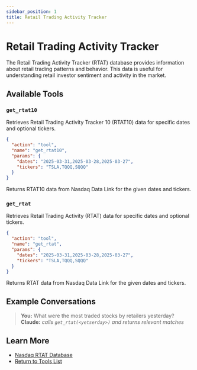 ```yaml
---
sidebar_position: 1
title: Retail Trading Activity Tracker
---
```


# Retail Trading Activity Tracker

The Retail Trading Activity Tracker (RTAT) database provides information about retail trading patterns and behavior. This data is useful for understanding retail investor sentiment and activity in the market.

## Available Tools

### `get_rtat10`

Retrieves Retail Trading Activity Tracker 10 (RTAT10) data for specific dates and optional tickers.

```json
{
  "action": "tool",
  "name": "get_rtat10",
  "params": {
    "dates": "2025-03-31,2025-03-28,2025-03-27",
    "tickers": "TSLA,TQQQ,SQQQ"
  }
}
```

Returns RTAT10 data from Nasdaq Data Link for the given dates and tickers.

### `get_rtat`

Retrieves Retail Trading Activity (RTAT) data for specific dates and optional tickers.

```json
{
  "action": "tool",
  "name": "get_rtat",
  "params": {
    "dates": "2025-03-31,2025-03-28,2025-03-27",
    "tickers": "TSLA,TQQQ,SQQQ"
  }
}
```

Returns RTAT data from Nasdaq Data Link for the given dates and tickers.

## Example Conversations

> **You:** What were the most traded stocks by retailers yesterday?  
> **Claude:** *calls `get_rtat(<yetserday>)` and returns relevant matches*

## Learn More

- [Nasdaq RTAT Database](https://data.nasdaq.com/databases/RTAT)
- [Return to Tools List](/tools)